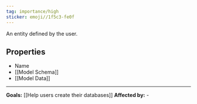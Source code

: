 ```yaml
---
tag: importance/high
sticker: emoji//1f5c3-fe0f
---
```

An entity defined by the user.

## Properties
- Name
- [[Model Schema]]
- [[Model Data]]
---
**Goals:** [[Help users create their databases]]
**Affected by:** -
